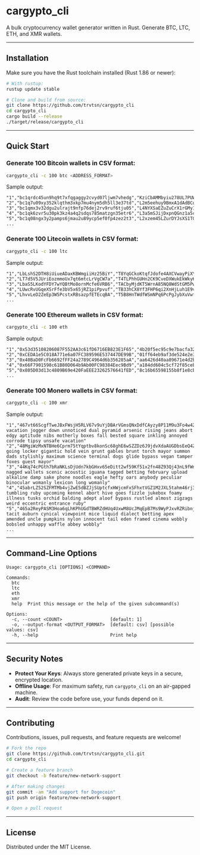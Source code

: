 # cargypto\_cli

A bulk cryptocurrency wallet generator written in Rust. Generate BTC, LTC, ETH, and XMR wallets.

---

## Installation

Make sure you have the Rust toolchain installed (Rust 1.86 or newer):

```bash
# With rustup:
rustup update stable

# Clone and build from source:
git clone https://github.com/trvtsn/cargypto_cli
cd cargypto_cli
cargo build --release
./target/release/cargypto_cli
```

---

## Quick Start

### Generate 100 Bitcoin wallets in CSV format:

```bash
cargypto_cli -c 100 btc <ADDRESS_FORMAT>
```

Sample output:

```csv
"1","bc1qrdc45un9hq9t7xfqgaggy2cvyd07ljwm7vhedg","KziCbAMMbyiu278UL7PUWHnxALy9vjzQDbPeFjirUcQFa3THRZ4z"
"2","bc1q7u09xy352klqthm3xkp7mu4nym5dh5ll3e37td","L2m5eehuy9BmxA1dAdBCqHX5Y2aFASg5YF2gdjeQbJJADkFaVvgS"
"3","bc1qmx3v32dgu2ulrajt9nfp76dej2rv9ruf6tju05","L4NYXSaEZuZuCrX1rGMy1Kz6e1HJx1oriueH7gG59fB6fmq9h2NM"
"4","bc1qk6zvr5u30pk3kz4a4q2sdqs785matzgn35etr6","L3a5mSJijDxpnQGnz1a5chvWT6aTRfsyNrTD3AafdS115fvqWFFQ"
"5","bc1q08ngx3y2pamps6jmau2u89ycp5ef0fp4zez2t3","L2xzem45LZurDYJsXS1TGMD43f5Vsat8RMhCeqsDdH8EBQUiW5Lh"
...
```

### Generate 100 Litecoin wallets in CSV format:

```bash
cargypto_cli -c 100 ltc
```

Sample output:

```
"1","LbLshS2DTH8iUiueADaxKBWmgiiHz25BiY","T8YqGCkoKtqfJdofe4AXCVwayPiXY9x2e3aykbfXoSm86c9EpA3m"
"2","LT7d5V5JUriEozmmoUx7qt6mtcLrVgCW7a","T4TLPhhGUHn2CK9CveDXWukEkWkyKXLvF6N9PMMEQLaxNkdAXoMe"
"3","LbaS5LKodYFDY7wYQBtMo8ornMcfe6VRB6","TACbyMjdKT5WrnA85NQ8WdStGM5PwXPQc9o9mMp14oZXjLcoNZMk"
"4","LUwcRvUGqeXSrFfe3bV5x65jRZ1piPpvuf","TB33hCX8Yf3FHP6qi2XnHjLuh1E9vhMKQ8hakqqKKq7J2y2ZQadw"
"5","LhvvLeD2ZeEp3W5PcstxRBsazpfETEcqBA","T5B8HnTWdfWSmNPq6PcPgJybXuVwfoqqWVC3c6yHbiHfiQZnDEg5"
...
```

### Generate 100 Ethereum wallets in CSV format:

```bash
cargypto_cli -c 100 eth
```

Sample output:

```
"1","0x53d35108206087F552AA3c61fD6716EB823E1F65","4b20f5ec95c9e7bacfa326b56525d078e2d789e282a074abdc2ff96120fc6ce9"
"2","0xCEDA1e5C018A771e6a07FC389596E537447DE99B","01ff64eb9af3de524e2e39fdeaab551d305d5c587119124b555ab95d55e81661"
"3","0x40BaD0FcFb6692fFF24a2789C4964d6b356285aA","aa6426d40aa89671e4d2be18dc0cee119544681f76ced407ac32cf4432833efa"
"4","0x66F7901598c61B80D064b9Ab00FC98384Eec9Bd9","a184dd604c5cf72f85cebfc78c29a5ff2ef6dc45efbe351b3577c82aec6ab083"
"5","0x805D03d13c4809B69e420FaEEE23262576641fED","8c16b65598155b8f1e8cb5fd5ddc440d62b897f1bbbb32b56d00a0c50a92d8f1"
...
```

### Generate 100 Monero wallets in CSV format:

```bash
cargypto_cli -c 100 xmr
```

Sample output:

```
"1","467vt66ScgfTweJBxFWsjH5RLV67v9uYjDBArVGmsQNxDdfCAyzy8P11M9u3Fo4w42VLkkEtn4Tx586Nc9Ag9N2x9eDhV47","occur vacation jogger down unnoticed dual pyramid arsenic rising jeans abort edgy aptitude nibs motherly boxes fall bested square inkling annoyed corrode tipsy unsafe vacation"
"2","48MgiWzMxNTBHe6Cprm75tYqptbv8konSc68ghE6wSZZDz6J9jdvXdaAUGDbsEeQ4ZbjJCmrTnFesb7neN61ytpa3fTQKRp","vulture going locker gigantic hold vein grunt gables brunt torch mayor summon dads stylishly maximum science terminal dogs glide bypass vegan tamper foxes guest mayor"
"3","44Kq74cPGth7bRaNKLsDjUdn7kbGHxv65eDitt2wf59Kf51x2fn48Z93Qj43nL9fWnje4jgmfdf6JKodk3TNuYBHKCVdBx5","degrees nagged wallets scenic acoustic iguana tagged betting february upload alkaline damp sake phone noodles eagle hefty oars anybody peculiar binocular womanly lexicon long womanly"
"4","45abrLZ52SZFMTMb4vjZwE5dBZJjSUptcfxHWjcmFxSFhxtVGZ1M2JXL5tahm46rj3NjMGb52FSh1Q6B4XnYZ5XG8RGohVJ","nitrogen tumbling ruby upcoming kennel abort hive goes fizzle jukebox foamy illness tusks orchid balding adept aloof bypass rustled almost zigzags weird eccentric entrance ruby"
"5","465a2ReyPASM3Hoa6qLhKPhUGdTBWRZdHUq4UxwM8UcJMqEpB7Ms9WyPJxvRZRibnjZ3Sxjaax9pUUNt3ynaPVvkAswDguR","huts tacit auburn cynical viewpoint mice liquid dialect betting apex amended uncle pumpkins nylon innocent tail eden framed cinema wobbly bobsled unhappy waffle abbey wobbly"
...
```

---

## Command-Line Options

```text
Usage: cargypto_cli [OPTIONS] <COMMAND>

Commands:
  btc   
  ltc   
  eth   
  xmr   
  help  Print this message or the help of the given subcommand(s)

Options:
  -c, --count <COUNT>                  [default: 1]
  -o, --output-format <OUTPUT_FORMAT>  [default: csv] [possible values: csv]
  -h, --help                           Print help
```

---

## Security Notes

* **Protect Your Keys**: Always store generated private keys in a secure, encrypted location.
* **Offline Usage**: For maximum safety, run `cargypto_cli` on an air-gapped machine.
* **Audit**: Review the code before use, your funds depend on it.

---

## Contributing

Contributions, issues, pull requests, and feature requests are welcome!

```bash
# Fork the repo
git clone https://github.com/trvtsn/cargypto_cli.git
cd cargypto_cli

# Create a feature branch
git checkout -b feature/new-network-support

# After making changes
git commit -am "Add support for Dogecoin"
git push origin feature/new-network-support

# Open a pull request
```

---

## License

Distributed under the MIT License.

